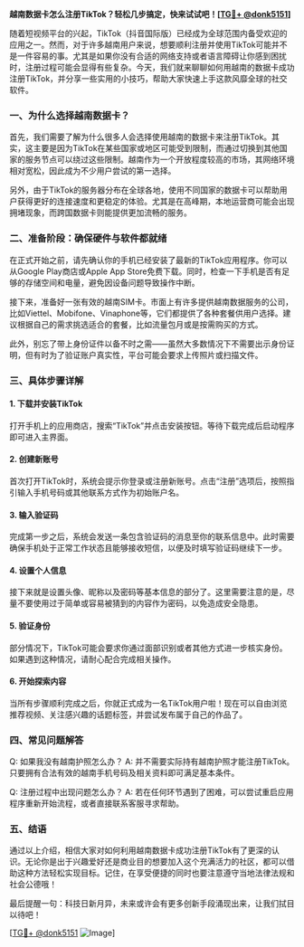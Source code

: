 **越南数据卡怎么注册TikTok？轻松几步搞定，快来试试吧！[[TG💪+ @donk5151](https://t.me/s/donk5151)]**

随着短视频平台的兴起，TikTok（抖音国际版）已经成为全球范围内备受欢迎的应用之一。然而，对于许多越南用户来说，想要顺利注册并使用TikTok可能并不是一件容易的事。尤其是如果你没有合适的网络支持或者语言障碍让你感到困扰时，注册过程可能会显得有些复杂。今天，我们就来聊聊如何用越南的数据卡成功注册TikTok，并分享一些实用的小技巧，帮助大家快速上手这款风靡全球的社交软件。

### 一、为什么选择越南数据卡？

首先，我们需要了解为什么很多人会选择使用越南的数据卡来注册TikTok。其实，这主要是因为TikTok在某些国家或地区可能受到限制，而通过切换到其他国家的服务节点可以绕过这些限制。越南作为一个开放程度较高的市场，其网络环境相对宽松，因此成为不少用户尝试的第一选择。

另外，由于TikTok的服务器分布在全球各地，使用不同国家的数据卡可以帮助用户获得更好的连接速度和更稳定的体验。尤其是在高峰期，本地运营商可能会出现拥堵现象，而跨国数据卡则能提供更加流畅的服务。

### 二、准备阶段：确保硬件与软件都就绪

在正式开始之前，请先确认你的手机已经安装了最新的TikTok应用程序。你可以从Google Play商店或Apple App Store免费下载。同时，检查一下手机是否有足够的存储空间和电量，避免因设备问题导致操作中断。

接下来，准备好一张有效的越南SIM卡。市面上有许多提供越南数据服务的公司，比如Viettel、Mobifone、Vinaphone等，它们都提供了各种套餐供用户选择。建议根据自己的需求挑选适合的套餐，比如流量包月或是按需购买的方式。

此外，别忘了带上身份证件以备不时之需——虽然大多数情况下不需要出示身份证明，但有时为了验证账户真实性，平台可能会要求上传照片或扫描文件。

### 三、具体步骤详解

#### 1. 下载并安装TikTok
打开手机上的应用商店，搜索“TikTok”并点击安装按钮。等待下载完成后启动程序即可进入主界面。

#### 2. 创建新账号
首次打开TikTok时，系统会提示你登录或注册新账号。点击“注册”选项后，按照指引输入手机号码或其他联系方式作为初始账户名。

#### 3. 输入验证码
完成第一步之后，系统会发送一条包含验证码的消息至你的联系信息中。此时需要确保手机处于正常工作状态且能够接收短信，以便及时填写验证码继续下一步。

#### 4. 设置个人信息
接下来就是设置头像、昵称以及密码等基本信息的部分了。这里需要注意的是，尽量不要使用过于简单或容易被猜到的内容作为密码，以免造成安全隐患。

#### 5. 验证身份
部分情况下，TikTok可能会要求你通过面部识别或者其他方式进一步核实身份。如果遇到这种情况，请耐心配合完成相关操作。

#### 6. 开始探索内容
当所有步骤顺利完成之后，你就正式成为一名TikTok用户啦！现在可以自由浏览推荐视频、关注感兴趣的话题标签，并尝试发布属于自己的作品了。

### 四、常见问题解答

Q: 如果我没有越南护照怎么办？
A: 并不需要实际持有越南护照才能注册TikTok。只要拥有合法有效的越南手机号码及相关资料即可满足基本条件。

Q: 注册过程中出现问题怎么办？
A: 若在任何环节遇到了困难，可以尝试重启应用程序重新开始流程，或者直接联系客服寻求帮助。

### 五、结语

通过以上介绍，相信大家对如何利用越南数据卡成功注册TikTok有了更深的认识。无论你是出于兴趣爱好还是商业目的想要加入这个充满活力的社区，都可以借助这种方法轻松实现目标。记住，在享受便捷的同时也要注意遵守当地法律法规和社会公德哦！

最后提醒一句：科技日新月异，未来或许会有更多创新手段涌现出来，让我们拭目以待吧！

[[TG💪+ @donk5151](https://t.me/s/donk5151) ![Image](https://i.postimg.cc/rwNCRYN7/Snipaste-2025-04-30-17-27-05.png)]